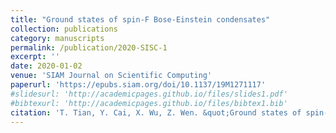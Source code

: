 ```yaml
---
title: "Ground states of spin-F Bose-Einstein condensates"
collection: publications
category: manuscripts
permalink: /publication/2020-SISC-1
excerpt: ''
date: 2020-01-02
venue: 'SIAM Journal on Scientific Computing'
paperurl: 'https://epubs.siam.org/doi/10.1137/19M1271117'
#slidesurl: 'http://academicpages.github.io/files/slides1.pdf'
#bibtexurl: 'http://academicpages.github.io/files/bibtex1.bib'
citation: 'T. Tian, Y. Cai, X. Wu, Z. Wen. &quot;Ground states of spin-F Bose-Einstein condensates.&quot; <i>SIAM Journal on Scientific Computing</i>. 42(4), B983-B1013, 2020.'
---
```

